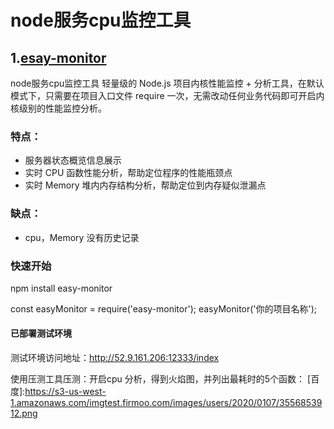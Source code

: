# node服务cpu监控工具
## 1.[esay-monitor](https://www.npmjs.com/package/easy-monitor)
node服务cpu监控工具
轻量级的 Node.js 项目内核性能监控 + 分析工具，在默认模式下，只需要在项目入口文件 require 一次，无需改动任何业务代码即可开启内核级别的性能监控分析。

### 特点：
* 服务器状态概览信息展示
* 实时 CPU 函数性能分析，帮助定位程序的性能瓶颈点
* 实时 Memory 堆内内存结构分析，帮助定位到内存疑似泄漏点

### 缺点：
* cpu，Memory 没有历史记录

### 快速开始
npm install easy-monitor

const easyMonitor = require('easy-monitor');
easyMonitor('你的项目名称');
#### 已部署测试环境
测试环境访问地址：http://52.9.161.206:12333/index

使用压测工具压测：开启cpu 分析，得到火焰图，并列出最耗时的5个函数：
[百度]:https://s3-us-west-1.amazonaws.com/imgtest.firmoo.com/images/users/2020/0107/3556853912.png





